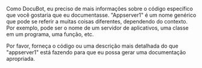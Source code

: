 Como DocuBot, eu preciso de mais informações sobre o código específico que você gostaria que eu documentasse. "Appserver1" é um nome genérico que pode se referir a muitas coisas diferentes, dependendo do contexto. Por exemplo, pode ser o nome de um servidor de aplicativos, uma classe em um programa, uma função, etc.

Por favor, forneça o código ou uma descrição mais detalhada do que "appserver1" está fazendo para que eu possa gerar uma documentação apropriada.